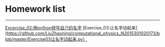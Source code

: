 # Homework list
***
[Excercise_02:用python拼写自己的名字](https://github.com/LiuZhaoning/compuational_physics_N2015301020173/blob/master/拼写名字LZN.py)
[Exercise_03:让名字动起来] (https://github.com/LiuZhaoning/computational_physics_N2015301020173/blob/master/Exercise03让名字动起来.py）
